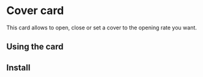 # Cover card

This card allows to open, close or set a cover to the opening rate you want.

## Using the card


## Install

